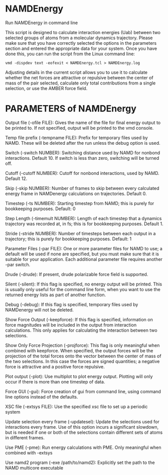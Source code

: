 # NAMDEnergy
Run NAMDEnergy in command line

This script is designed to calculate interaction energies (Uab) between two selected groups of atoms from a molecular dynamics trajectory. Please make sure that you have correctly selected the options in the parameters section and entered the appropriate data for your system. Once you have done this, you can run the script from the Linux command line:

    vmd -dispdev text -eofexit < NAMDEnergy.tcl > NAMDEnergy.log

Adjusting details in the current script allows you to use it to calculate whether the net forces are attractive or repulsive between the 
center of mass of the pair selected, calculate only total contributions from a single selection, or use the AMBER force field.

#   PARAMETERS of NAMDEnergy    


Output file (-ofile FILE): 
Gives the name of the file for final energy output to be printed to. If not specified, output will be printed to the vmd console.

Temp file prefix (-tempname FILE): 
Prefix for temporary files used by NAMD. These will be deleted after the run unless the debug option is used.

Switch (-switch NUMBER): 
Switching distance used by NAMD for nonbond interactions. Default 10. If switch is less than zero, switching will be turned off.

Cutoff (-cutoff NUMBER): 
Cutoff for nonbond interactions, used by NAMD. Default 12.

Skip (-skip NUMBER): 
Number of frames to skip between every calculated energy frame in NAMDenergy calculations on trajectories. Default 0.

Timestep (-ts NUMBER): 
Starting timestep from NAMD; this is purely for bookkeeping purposes. Default: 0

Step Length (-timemult NUMBER): 
Length of each timestep that a dynamics trajectory was recorded at, in fs; this is for bookkeeping purposes. Default 1.

Stride (-stride NUMBER): 
Number of timesteps between each output in a trajectory; this is purely for bookkeeping purposes. Default: 1

Parameter Files (-par FILE): 
One or more parameter files for NAMD to use; a default will be used if none are specified, but you must make sure that it is suitable for your application. Each additional parameter file requires another -par switch.

Drude (-drude): 
If present, drude polarizable force field is supported.

Silent (-silent): 
If this flag is specified, no energy output will be printed. This is usually only useful for the command line form, when you want to use the returned energy lists as part of another function.

Debug (-debug): 
If this flag is specified, temporary files used by NAMDenergy will not be deleted.

Show Force Output (-keepforce): 
If this flag is specified, information on force magnitudes will be included in the output from interaction calculations. This only applies for calculating the interaction between two selections.

Show Only Force Projection (-projforce): 
This flag is only meaningful when combined with keepforce. When specified, the output forces will be the projection of the total forces onto the vector between the center of mass of the two selections. In this case the forces are signed quantities; a negative force is attractive and a positive force repulsive.

Plot output (-plot): 
Use multiplot to plot energy output. Plotting will only occur if there is more than one timestep of data.

Force GUI (-gui): 
Force creation of gui from command line, using command line options instead of the defaults. 

XSC file (-extsys FILE): 
Use the specified xsc file to set up a periodic system

Update selection every frame (-updatesel): 
Update the selections used for interactions every frame. Use of this option incurs a significant slowdown, but is needed if one or both of the selections contain different sets of atoms in different frames.

Use PME (-pme): 
Run energy calculations with PME. Only meaningful when combined with -extsys

Use namd2 program (-exe /path/to/namd2): 
Explicitly set the path to the NAMD multicore executable 
